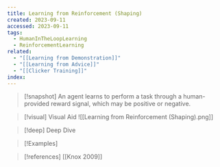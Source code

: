 ```yaml
---
title: Learning from Reinforcement (Shaping)
created: 2023-09-11
accessed: 2023-09-11
tags:
  - HumanInTheLoopLearning
  - ReinforcementLearning
related:
  - "[[Learning from Demonstration]]"
  - "[[Learning from Advice]]"
  - "[[Clicker Training]]"
index:
---
```

>[!snapshot]
>An agent learns to perform a task through a human-provided reward signal, which may be positive or negative.

>[!visual] Visual Aid
>![[Learning from Reinforcement (Shaping).png]]

>[!deep] Deep Dive
>

>[!Examples]

>[!references]
>[[Knox 2009]]

